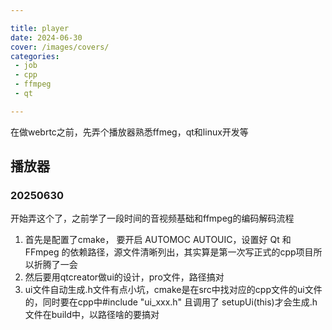 ```yaml
---

title: player
date: 2024-06-30
cover: /images/covers/
categories:
 - job
 - cpp
 - ffmpeg
 - qt

---
```


在做webrtc之前，先弄个播放器熟悉ffmeg，qt和linux开发等

<!-- more -->

## 播放器


### 20250630

开始弄这个了，之前学了一段时间的音视频基础和ffmpeg的编码解码流程

1. 首先是配置了cmake， 要开启 AUTOMOC AUTOUIC，设置好 Qt 和 FFmpeg 的依赖路径，源文件清晰列出，其实算是第一次写正式的cpp项目所以折腾了一会
2. 然后要用qtcreator做ui的设计，pro文件，路径搞对
3. ui文件自动生成.h文件有点小坑，cmake是在src中找对应的cpp文件的ui文件的，同时要在cpp中#include "ui_xxx.h" 且调用了 setupUi(this)才会生成.h文件在build中，以路径啥的要搞对